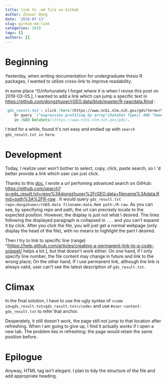 ```yaml
---
title: link to .md file on GitHub
author: Zhuoer Dong
date: '2018-07-13'
slug: github-md-link
categories: 2018
tags: []
authors: []
---
```



# Beginning

Yesterday, when writing documentation for undergraduate thesis R packages, I wanted to utilize cross-link to improve readability.

In some place ^[Unfortunately I forget where it is when I revise this post on 2019-03-05.], I wanted to add a link which can jump a specific text in https://github.com/dongzhuoer/rGEO.data/blob/master/R-raw/data.Rmd :

```markdown
`gds_result.txt`: click [here](https://www.ncbi.nlm.nih.gov/gds?term=(%22expression%20profiling%20by%20array%22%5BDataSet%20Type%5D)%20AND%20%22homo%20sapiens%22%5BOrganism%5D).
    Or query `("expression profiling by array"[DataSet Type]) AND "homo sapiens"[Organism]`
    in [GEO DataSets](https://www.ncbi.nlm.nih.gov/gds). 
```

I tried for a while, found it's not easy and endwd up with `search gds_result.txt in here`.


# Development

Today, I realize user won't bother to select, copy, click, paste search, so I 'd better provide a link which user can just click.

Thanks to this [doc](https://help.github.com/articles/searching-code/), I wrote a url perfoming advanced search on GitHub: https://github.com/search?q=gds_result.txt+repo%3Adongzhuoer%2FrGEO.data+filename%3Adata.Rmd+path%3A%2FR-raw . It would query `gds_result.txt repo:dongzhuoer/rGEO.data filename:data.Rmd path:/R-raw`. As you can see, by specifying repo and path, the url can precisely locate to the expected position. However, the display is just not what I desired. The lines following the displayed paragraph is collapsed in `...` and you can't expand it by click. After you click the file, you will just get a normal webpage (only display the head of the file), with no means to highlight the part I desired. 

Then I try to link to specific line (range) ^[https://help.github.com/articles/creating-a-permanent-link-to-a-code-snippet/ helps a lot.], but that doesn't work either. On one hand, if I only specify line number, the file content may change in future and link to the wrong place; On the other hand, If I use permanent link, although the link is always valid, user can't see the latest description of `gds_result.txt`.


# Climax

In the final solution, I have to use the ugly syntax of `<code id=gds_result.txt>gds_result.txt</code>` and use `#user-content-gds_result.txt` to refer that anchor. 

Desperately, it still doesn't work, the page still not jump to that location after refreshing. When I am going to give up, I find it actually _works_ if I open a new tab. The problem lies in refreshing: the page would retain the same position before.


# Epilogue

Anyway, HTML tag isn't elegant. I plan to tidy the structure of the file and add appropriate heading.
